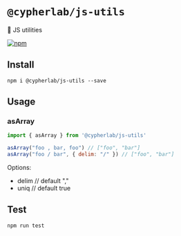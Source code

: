 # `@cypherlab/js-utils`


🔧 JS utilities

<a href="https://www.npmjs.com/package/@cypherlab/js-utils">
  <img alt="npm" src="https://img.shields.io/npm/v/@cypherlab/js-utils">
</a>

## Install
```
npm i @cypherlab/js-utils --save
```


## Usage

### asArray

```js
import { asArray } from '@cypherlab/js-utils'

asArray("foo , bar, foo") // ["foo", "bar"]
asArray("foo / bar", { delim: "/" }) // ["foo", "bar"]
```

Options:

 - delim // default ","
 - uniq // default true

## Test

```
npm run test
```

